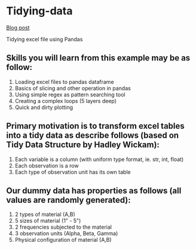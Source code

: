 # Tidying-data
[Blog post](https://elvinado.github.io/notebooks/Tidying-data.html)

Tidying excel file using Pandas

## Skills you will learn from this example may be as follow:
1. Loading excel files to pandas dataframe
2. Basics of slicing and other operation in pandas
3. Using simple regex as pattern searching tool
4. Creating a complex loops (5 layers deep)
5. Quick and dirty plotting

## Primary motivation is to transform excel tables into a tidy data as describe follows (based on Tidy Data Structure by Hadley Wickam):
1. Each variable is a column (with uniform type format, ie. str, int, float)
2. Each observation is a row
3. Each type of observation unit has its own table

## Our dummy data has properties as follows (all values are randomly generated):
1. 2 types of material (A,B)
2. 5 sizes of material (1" - 5")
3. 2 frequencies subjected to the material
4. 3 observation units (Alpha, Beta, Gamma)
5. Physical configuration of material (A,B)
